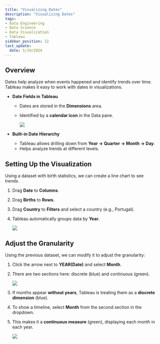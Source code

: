 ```yaml
---
title: "Visualizing Dates"
description: "Visualizing Dates"
tags: 
- Data Engineering
- Data Science
- Data Visualization
- Tableau
sidebar_position: 22
last_update:
  date: 5/19/2024
---
```



## Overview

Dates help analyze when events happened and identify trends over time. Tableau makes it easy to work with dates in visualizations.  

- **Date Fields in Tableau**  
  - Dates are stored in the **Dimensions** area.  
  - Identified by a **calendar icon** in the Data pane.  

      ![](/img/docs/Screenshot-2025-03-09-183902.png)

- **Built-in Date Hierarchy**  
  - Tableau allows drilling down from **Year → Quarter → Month → Day**.  
  - Helps analyze trends at different levels.  


## Setting Up the Visualization  

Using a dataset with birth statistics, we can create a line chart to see trends.  

1. Drag **Date** to **Columns**.  
2. Drag **Births** to **Rows**.  
3. Drag **Country** to **Filters** and select a country (e.g., Portugal).  
4. Tableau automatically groups data by **Year**.  


    <div class="img-center"> 

    ![](/gif/docs/snowflake-create-query-sampleee-21.gif)

    </div>


## Adjust the Granularity 

Using the previous dataset, we can modify it to adjust the granularity:

1. Click the arrow next to **YEAR(Date)** and select **Month**.  
2. There are two sections here: discrete (blue) and continuous (green).

    <div class="img-center"> 

    ![](/img/docs/Screenshot-2025-03-09-185638.png)

    </div>

3. If months appear **without years**, Tableau is treating them as a **discrete dimension** (blue).  
4. To show a timeline, select **Month** from the second section in the dropdown.  
5. This makes it a **continuous measure** (green), displaying each month in each year.  

    <div class="img-center"> 

    ![](/gif/docs/snowflake-create-query-sampleee-22.gif)

    </div>
